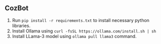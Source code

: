 ## CozBot

1. Run ```pip install -r requirements.txt``` to install necessary python libraries.
2. Install Ollama using ```curl -fsSL https://ollama.com/install.sh | sh```
3. Install LLama-3 model using ```ollama pull llama3``` command.
